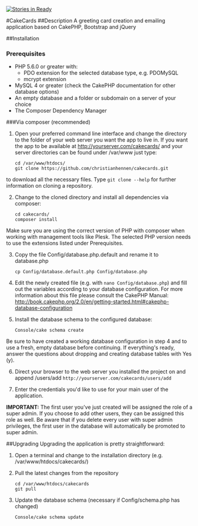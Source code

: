 [![Stories in Ready](https://badge.waffle.io/christianhennen/cakecards.svg?label=ready&title=Ready)](http://waffle.io/christianhennen/cakecards)

#CakeCards
##Description
A greeting card creation and emailing application based on CakePHP, Bootstrap and jQuery

##Installation
### Prerequisites
* PHP 5.6.0 or greater with:
  * PDO extension for the selected database type, e.g. PDOMySQL
  * mcrypt extension
* MySQL 4 or greater (check the CakePHP documentation for other database options)
* An empty database and a folder or subdomain on a server of your choice
* The Composer Dependency Manager 

###Via composer (recommended)
1. Open your preferred command line interface and change the directory to the folder of your web server you want the app to live in.
If you want the app to be available at http://yourserver.com/cakecards/ and your server directories can be found under /var/www just type:
    ```
    cd /var/www/htdocs/
    git clone https://github.com/christianhennen/cakecards.git
    ```
  to download all the necessary files. Type `git clone --help` for further information on cloning a repository.

2. Change to the cloned directory and install all dependencies via composer:
    ```
    cd cakecards/
    composer install
    ```
  Make sure you are using the correct version of PHP with composer when working with management tools like Plesk.
  The selected PHP version needs to use the extensions listed under Prerequisites.

3. Copy the file Config/database.php.default and rename it to database.php
    ```
    cp Config/database.default.php Config/database.php
    ```

4. Edit the newly created file (e.g. with `nano Config/database.php`) and fill out the variables according to your database configuration.
For more information about this file please consult the CakePHP Manual: http://book.cakephp.org/2.0/en/getting-started.html#cakephp-database-configuration

5. Install the database schema to the configured database:
    ```
    Console/cake schema create
    ```
  Be sure to have created a working database configuration in step 4 and to use a fresh, empty database before continuing.
  If everything's ready, answer the questions about dropping and creating database tables with Yes (y).

6. Direct your browser to the web server you installed the project on and append /users/add 
`http://yourserver.com/cakecards/users/add`

7. Enter the credentials you'd like to use for your main user of the application.

**IMPORTANT:** 
The first user you've just created will be assigned the role of a super admin. If you choose to add other users, they can be assigned this role as well. 
Be aware that if you delete every user with super admin privileges, the first user in the database will automatically be promoted to super admin.

##Upgrading
Upgrading the application is pretty straightforward:
1. Open a terminal and change to the installation directory (e.g. /var/www/htdocs/cakecards/)

2. Pull the latest changes from the repository
    ```
    cd /var/www/htdocs/cakecards
    git pull
    ```

3. Update the database schema (necessary if Config/schema.php has changed)
    ```
    Console/cake schema update
    ```

